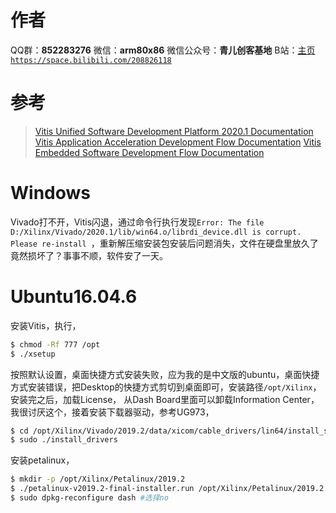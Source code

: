 ﻿# 作者
QQ群：**852283276**
微信：**arm80x86**
微信公众号：**青儿创客基地**
B站：[主页 `https://space.bilibili.com/208826118`](https://space.bilibili.com/208826118)


# 参考
> [Vitis Unified Software Development Platform 2020.1 Documentation](https://www.xilinx.com/html_docs/xilinx2020_1/vitis_doc/index.html)
> [Vitis Application Acceleration Development Flow Documentation](https://www.xilinx.com/html_docs/xilinx2020_1/vitis_doc/kme1569523964461.html)
> [Vitis Embedded Software Development Flow Documentation](https://www.xilinx.com/html_docs/xilinx2020_1/vitis_doc/hly1569525384514.html)

# Windows
Vivado打不开，Vitis闪退，通过命令行执行发现`Error: The file D:/Xilinx/Vivado/2020.1/lib/win64.o/librdi_device.dll is corrupt. Please re-install `，重新解压缩安装包安装后问题消失，文件在硬盘里放久了竟然损坏了？事事不顺，软件安了一天。

# Ubuntu16.04.6
安装Vitis，执行，
```bash
$ chmod -Rf 777 /opt
$ ./xsetup
```
按照默认设置，桌面快捷方式安装失败，应为我的是中文版的ubuntu，桌面快捷方式安装错误，把Desktop的快捷方式剪切到桌面即可，安装路径`/opt/Xilinx`，安装完之后，加载License， 从Dash Board里面可以卸载Information Center，我很讨厌这个，接着安装下载器驱动，参考UG973，
```bash
$ cd /opt/Xilinx/Vivado/2019.2/data/xicom/cable_drivers/lin64/install_script/install_drivers/
$ sudo ./install_drivers
```
安装petalinux，
```bash
$ mkdir -p /opt/Xilinx/Petalinux/2019.2
$ ./petalinux-v2019.2-final-installer.run /opt/Xilinx/Petalinux/2019.2
$ sudo dpkg-reconfigure dash #选择no
```

